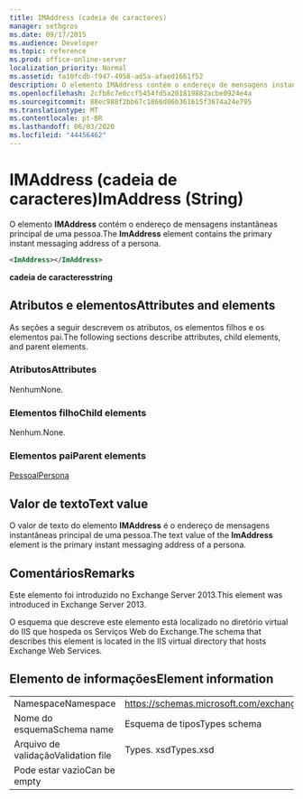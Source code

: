 ```yaml
---
title: IMAddress (cadeia de caracteres)
manager: sethgros
ms.date: 09/17/2015
ms.audience: Developer
ms.topic: reference
ms.prod: office-online-server
localization_priority: Normal
ms.assetid: fa10fcdb-f947-4958-ad5a-afaed1661f52
description: O elemento IMAddress contém o endereço de mensagens instantâneas principal de uma pessoa.
ms.openlocfilehash: 2cfb8c7e0ccf5454fd5a201819882acbe0924e4a
ms.sourcegitcommit: 88ec988f2bb67c1866d06b361615f3674a24e795
ms.translationtype: MT
ms.contentlocale: pt-BR
ms.lasthandoff: 06/03/2020
ms.locfileid: "44456462"
---
```

# <a name="imaddress-string"></a><span data-ttu-id="67413-103">IMAddress (cadeia de caracteres)</span><span class="sxs-lookup"><span data-stu-id="67413-103">ImAddress (String)</span></span>

<span data-ttu-id="67413-104">O elemento **IMAddress** contém o endereço de mensagens instantâneas principal de uma pessoa.</span><span class="sxs-lookup"><span data-stu-id="67413-104">The **ImAddress** element contains the primary instant messaging address of a persona.</span></span> 
  
```XML
<ImAddress></ImAddress>
```

 <span data-ttu-id="67413-105">**cadeia de caracteres**</span><span class="sxs-lookup"><span data-stu-id="67413-105">**string**</span></span>
## <a name="attributes-and-elements"></a><span data-ttu-id="67413-106">Atributos e elementos</span><span class="sxs-lookup"><span data-stu-id="67413-106">Attributes and elements</span></span>

<span data-ttu-id="67413-107">As seções a seguir descrevem os atributos, os elementos filhos e os elementos pai.</span><span class="sxs-lookup"><span data-stu-id="67413-107">The following sections describe attributes, child elements, and parent elements.</span></span>
  
### <a name="attributes"></a><span data-ttu-id="67413-108">Atributos</span><span class="sxs-lookup"><span data-stu-id="67413-108">Attributes</span></span>

<span data-ttu-id="67413-109">Nenhum</span><span class="sxs-lookup"><span data-stu-id="67413-109">None.</span></span>
  
### <a name="child-elements"></a><span data-ttu-id="67413-110">Elementos filho</span><span class="sxs-lookup"><span data-stu-id="67413-110">Child elements</span></span>

<span data-ttu-id="67413-111">Nenhum.</span><span class="sxs-lookup"><span data-stu-id="67413-111">None.</span></span>
  
### <a name="parent-elements"></a><span data-ttu-id="67413-112">Elementos pai</span><span class="sxs-lookup"><span data-stu-id="67413-112">Parent elements</span></span>

[<span data-ttu-id="67413-113">Pessoal</span><span class="sxs-lookup"><span data-stu-id="67413-113">Persona</span></span>](persona.md)
  
## <a name="text-value"></a><span data-ttu-id="67413-114">Valor de texto</span><span class="sxs-lookup"><span data-stu-id="67413-114">Text value</span></span>

<span data-ttu-id="67413-115">O valor de texto do elemento **IMAddress** é o endereço de mensagens instantâneas principal de uma pessoa.</span><span class="sxs-lookup"><span data-stu-id="67413-115">The text value of the **ImAddress** element is the primary instant messaging address of a persona.</span></span> 
  
## <a name="remarks"></a><span data-ttu-id="67413-116">Comentários</span><span class="sxs-lookup"><span data-stu-id="67413-116">Remarks</span></span>

<span data-ttu-id="67413-117">Este elemento foi introduzido no Exchange Server 2013.</span><span class="sxs-lookup"><span data-stu-id="67413-117">This element was introduced in Exchange Server 2013.</span></span>
  
<span data-ttu-id="67413-118">O esquema que descreve este elemento está localizado no diretório virtual do IIS que hospeda os Serviços Web do Exchange.</span><span class="sxs-lookup"><span data-stu-id="67413-118">The schema that describes this element is located in the IIS virtual directory that hosts Exchange Web Services.</span></span>
  
## <a name="element-information"></a><span data-ttu-id="67413-119">Elemento de informações</span><span class="sxs-lookup"><span data-stu-id="67413-119">Element information</span></span>

|||
|:-----|:-----|
|<span data-ttu-id="67413-120">Namespace</span><span class="sxs-lookup"><span data-stu-id="67413-120">Namespace</span></span>  <br/> |https://schemas.microsoft.com/exchange/services/2006/types  <br/> |
|<span data-ttu-id="67413-121">Nome do esquema</span><span class="sxs-lookup"><span data-stu-id="67413-121">Schema name</span></span>  <br/> |<span data-ttu-id="67413-122">Esquema de tipos</span><span class="sxs-lookup"><span data-stu-id="67413-122">Types schema</span></span>  <br/> |
|<span data-ttu-id="67413-123">Arquivo de validação</span><span class="sxs-lookup"><span data-stu-id="67413-123">Validation file</span></span>  <br/> |<span data-ttu-id="67413-124">Types. xsd</span><span class="sxs-lookup"><span data-stu-id="67413-124">Types.xsd</span></span>  <br/> |
|<span data-ttu-id="67413-125">Pode estar vazio</span><span class="sxs-lookup"><span data-stu-id="67413-125">Can be empty</span></span>  <br/> ||
   


